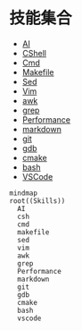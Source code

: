 # 技能集合

* [AI](ai/ai_entry.md)
* [CShell](cshell/cshell_entry.md)
* [Cmd](cmd/cmd_entry.md)
* [Makefile](makefile/makefile_entry.md)
* [Sed](sed/sed_entry.md)
* [Vim](vim/vim_entry.md)
* [awk](awk/awk_entry.md)
* [grep](grep/grep_entry.md)
* [Performance](performance/performance_entry.md)
* [markdown](markdown/md_entry.md)
* [git](git/git_entry.md)
* [gdb](gdb/gdb_entry.md)
* [cmake](cmake/cmake_entry.md)
* [bash](bash/bash_entry.md)
* [VSCode](vscode/vscode_entry.md)

```mermaid
mindmap
root((Skills))
  AI
  csh
  cmd
  makefile
  sed
  vim
  awk
  grep
  Performance
  markdown
  git
  gdb
  cmake
  bash
  vscode
```
